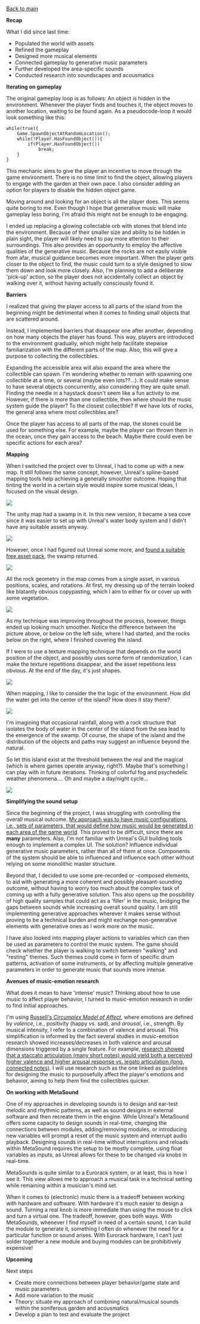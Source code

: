 [Back to main](index.html)


**Recap**

What I did since last time:
- Populated the world with assets
- Refined the gameplay
- Designed more musical elements
- Connected gameplay to generative music parameters
- Further developed the area-specific sounds
- Conducted research into soundscapes and acousmatics


**Iterating on gameplay**

The original gameplay loop is as follows: An object is hidden in the environment. Whenever the player finds and touches it, the object moves to another location, waiting to be found again. As a pseudocode-loop it would look something like this:


	while(true){
		Game.SpawnObjectAtRandomLocation();
		while(!Player.HasFoundObject()){
			if(Player.HasFoundObject())
				break;
		}
	}

This mechanic aims to give the player an incentive to move through the game environment. 
There is no time limit to find the object, allowing players to engage with the garden at their own pace. I also consider adding an option for players to disable the hidden object game.

Moving around and looking for an object is all the player does. This seems quite boring to me. Even though I hope that generative music will make gameplay less boring, I'm afraid this might not be enough to be engaging.

I ended up replacing a glowing collectable orb with stones that blend into the environment. Because of their smaller size and ability to be hidden in plain sight, the player will likely need to pay more attention to their surroundings. This also provides an opportunity to employ the affective qualities of the generative music. Because the rocks are not easily visible from afar, musical guidance becomes more important. When the player gets closer to the object to find, the music could turn to a style designed to slow them down and look more closely. Also, I'm planning to add a deliberate 'pick-up' action, so the player does not accidentally collect an object by walking over it, without having actually consciously found it.


**Barriers**

I realized that giving the player access to all parts of the island from the beginning might be detrimental when it comes to finding small objects that are scattered around.

Instead, I implemented barriers that disappear one after another, depending on how many objects the player has found. This way, players are introduced to the environment gradually, which might help facilitate stepwise familiarization with the different parts of the map. Also, this will give a purpose to collecting the collectibles.

Expanding the accessible area will also expand the area where the collectible can spawn. I'm wondering whether to remain with spawning one collectible at a time, or several (maybe even lots??...). It could make sense to have several objects concurrently, also considering they are quite small. Finding the needle in a haystack doesn't seem like a fun activity to me.
However, if there is more than one collectible, then where should the music system guide the player? To the closest collectible? If we have lots of rocks, the general area where most collectibles are?

Once the player has access to all parts of the map, the stones could be used for something else. For example, maybe the player can thrown them in the ocean, once they gain access to the beach. Maybe there could even be specific actions for each area?


**Mapping**

When I switched the project over to Unreal, I had to come up with a new map. It still follows the same concept, however, Unreal's spline-based mapping tools help achieving a generally smoother outcome. Hoping that tinting the world in a certain style would inspire some musical ideas, I focused on the visual design.

![](attachments/Pasted%20image%2020240222104948.png)


The unity map had a swamp in it. In this new version, it became a sea cove since it was easier to set up with Unreal's water body system and I didn't have any suitable assets anyway.


![](attachments/Pasted%20image%2020240303172716.png)


However, once I had figured out Unreal some more, and [found a suitable free asset pack](https://marketplace-website-node-launcher-prod.ol.epicgames.com/ue/marketplace/en-US/product/rural-australia), the swamp returned.


![](attachments/Pasted%20image%2020240304124159.png)


All the rock geometry in the map comes from a single asset, in various positions, scales, and rotations. At first, my dressing up of the terrain looked like blatantly obvious copypasting, which I aim to either fix or cover up with some vegetation.


![](attachments/Pasted%20image%2020240229001624.png)


As my technique was improving throughout the process, however, things ended up looking much smoother. Notice the difference between the picture above, or below on the left side, where I had started, and the rocks below on the right, where I finished covering the island.

If I were to use a texture mapping technique that depends on the world position of the object, and possibly uses some form of randomization, I can make the texture repetitions disappear, and the asset repetitions less obvious. At the end of the day, it's just shapes. 


![](attachments/Pasted%20image%2020240229001715.png)


When mapping, I like to consider the the logic of the environment. How did the water get into the center of the island? How does it stay there?


![](attachments/Pasted%20image%2020240301185523.png)

I'm imagining that occasional rainfall, along with a rock structure that isolates the body of water in the center of the island from the sea lead to the emergence of the swamp. Of course, the shape of the island and the distribution of the objects and paths may suggest an influence beyond the natural.

So let this island exist at the threshold between the real and the magical (which is where games operate anyway, right?). Maybe that's something I can play with in future iterations. Thinking of colorful fog and psychedelic weather phenomena.... Oh and maybe a day/night cycle...


![](attachments/Pasted%20image%2020240301190506.png)


**Simplifying the sound setup**

Since the beginning of the project, I was struggling with controlling the overall musical outcome. [My approach was to have music configurations, i.e., sets of parameters, that would define how music would be generated in each area of the game world](2024-02-14). This proved to be difficult, since there are **many** parameters. Also, I'm not familiar with Unreal's GUI building tools enough to implement a complex UI. The solution? Influence individual generative music parameters, rather than all of them at once. Components of the system should be able to influenced and influence each other without relying on some monolithic master structure. 

Beyond that, I decided to use some pre-recorded or -composed elements, to aid with generating a more coherent and possibly pleasant-sounding outcome, without having to worry too much about the complex task of coming up with a fully generative solution. This also opens up the possibility of high quality samples that could act as a 'filler' in the music, bridging the gaps between sounds while increasing overall sound quality. I am still implementing generative approaches wherever it makes sense without proving to be a technical burden and might exchange non-generative elements with generative ones as I work more on the music.

I have also looked into mapping player actions to variables which can then be used as parameters to control the music system. The game should check whether the player is walking to switch between "walking" and "resting" themes. Such themes could come in form of specific drum patterns, activation of some instruments, or by affecting multiple generative parameters in order to generate music that sounds more intense.


**Avenues of music-emotion research**

What does it mean to have 'intense' music? Thinking about how to use music to affect player behavior, I turned to music-emotion research in order to find initial approaches.

I'm using [Russell's *Circumplex Model of Affect*](https://www.ncbi.nlm.nih.gov/pmc/articles/PMC2367156/), where emotions are defined by *valence*, i.e., positivity (happy vs. sad), and *arousal*, i.e., strength. By musical intensity, I refer to a combination of valence and arousal. This simplification is informed by the fact several studies in music-emotion research showed increases/decreases in both valence and arousal dimensions triggered by a single feature. For example, [research showed that a staccato articulation (many short notes) would yield both a perceived higher valence and higher arousal response vs. legato articulation (long, connected notes)](www.google.com). I will use research such as the one linked as guidelines for designing the music to purposefully affect the player's emotions and behavior, aiming to help them find the collectibles quicker.


**On working with MetaSound**

One of my approaches in developing sounds is to design and ear-test melodic and rhythmic patterns, as well as sound designs in external software and then recreate them in the engine. While Unreal's MetaSound offers some capacity to design sounds in real-time, changing the connections between modules, adding/removing modules, or introducing new variables will prompt a reset of the music system and interrupt audio playback. Designing sounds in real-time without interruptions and reloads within MetaSound requires the setup to be mostly complete, using float variables as inputs, as Unreal allows for these to be changed via knobs in real-time.

MetaSounds is quite similar to a Eurorack system, or at least, this is how I see it. This view allows me to approach a musical task in a technical setting while remaining within a musician's mind set.

When it comes to (electronic) music there is a tradeoff between working with hardware and software. With hardware it's much easier to design a sound. Turning a real knob is more immediate than using the mouse to click and turn a virtual one. The tradeoff, however, goes both ways. With MetaSounds, whenever I find myself in need of a certain sound, I can build the module to generate it, something I often do whenever the need for a particular function or sound arises. With Eurorack hardware, I can't just solder together a new module and buying modules can be prohibitively expensive!


**Upcoming**

Next steps
- Create more connections between player behavior/game state and music parameters
- Add more variation to the music
- Theory: situate my approach of combining natural/musical sounds within the soniferous garden and acousmatics
- Develop a plan to test and evaluate the project